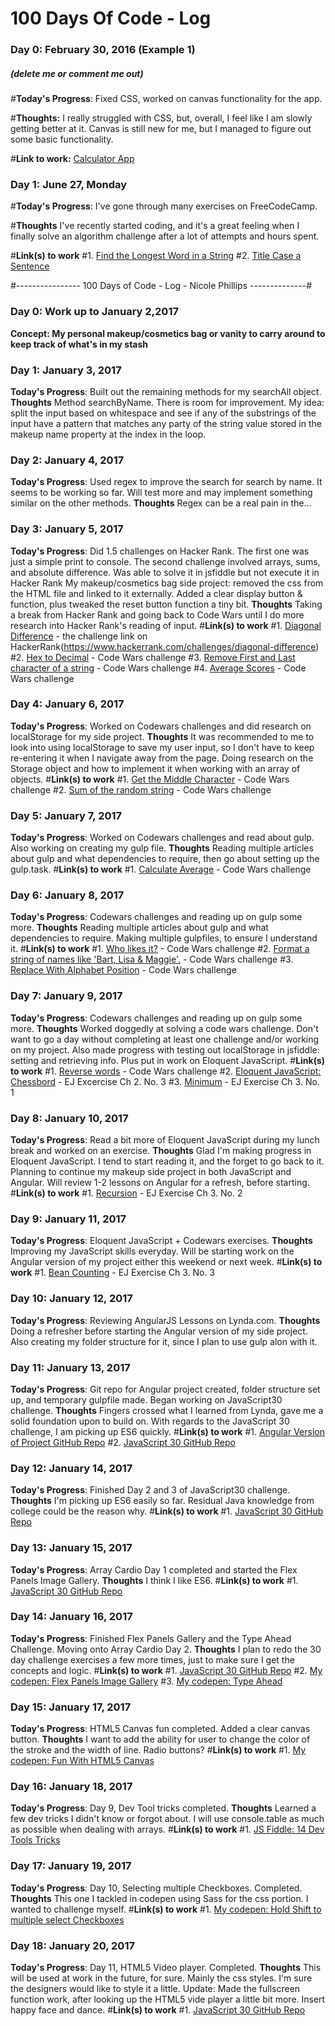 # 100 Days Of Code - Log

### Day 0: February 30, 2016 (Example 1)
##### (delete me or comment me out)

#**Today's Progress**: Fixed CSS, worked on canvas functionality for the app.

#**Thoughts:** I really struggled with CSS, but, overall, I feel like I am slowly getting better at it. Canvas is still new for me, but I managed to figure out some basic functionality.

#**Link to work:** [Calculator App](http://www.example.com)


### Day 1: June 27, Monday

#**Today's Progress**: I've gone through many exercises on FreeCodeCamp.

#**Thoughts** I've recently started coding, and it's a great feeling when I finally solve an algorithm challenge after a lot of attempts and hours spent.

#**Link(s) to work**
#1. [Find the Longest Word in a String](https://www.freecodecamp.com/challenges/find-the-longest-word-in-a-string)
#2. [Title Case a Sentence](https://www.freecodecamp.com/challenges/title-case-a-sentence)


#---------------- 100 Days of Code - Log - Nicole Phillips --------------#

### Day 0: Work up to January 2,2017
**Concept: My personal makeup/cosmetics bag or vanity to carry around to keep track of what's in my stash**

### Day 1: January 3, 2017
**Today's Progress**: Built out the remaining methods for my searchAll object.
**Thoughts** Method searchByName. There is room for improvement. My idea: split the input based on whitespace and see if any of the substrings of the input have a pattern that matches any party of the string value stored in the makeup name property at the index in the loop.

### Day 2: January 4, 2017
**Today's Progress**: Used regex to improve the search for search by name. It seems to be working so far. Will test more and may implement something similar on the other methods.
**Thoughts** Regex can be a real pain in the...

### Day 3: January 5, 2017
**Today's Progress**: Did 1.5 challenges on Hacker Rank. The first one was just a simple print to console. The second challenge involved arrays, sums, and absolute difference. Was able to solve it in jsfiddle but not execute it in Hacker Rank
My makeup/cosmetics bag side project: removed the css from the HTML file and linked to it externally. Added a clear display button & function, plus tweaked the reset button function a tiny bit.
**Thoughts** Taking a break from Hacker Rank and going back to Code Wars until I do more research into Hacker Rank's reading of input.
#**Link(s) to work**
#1. [Diagonal Difference](https://jsfiddle.net/spialelo/e5mmweq4/) - the challenge link on HackerRank(https://www.hackerrank.com/challenges/diagonal-difference)
#2. [Hex to Decimal](https://jsfiddle.net/spialelo/vhof8x81/) - Code Wars challenge
#3. [Remove First and Last character of a string](https://jsfiddle.net/spialelo/ut2z0992/) - Code Wars challenge
#4. [Average Scores](https://jsfiddle.net/spialelo/bwk69f4f/) - Code Wars challenge

### Day 4: January 6, 2017
**Today's Progress**: Worked on Codewars challenges and did research on localStorage for my side project.
**Thoughts** It was recommended to me to look into using localStorage to save my user input, so I don't have to keep re-entering it when I navigate away from the page. Doing research on the Storage object and how to implement it when working with an array of objects.
#**Link(s) to work**
#1. [Get the Middle Character](https://jsfiddle.net/spialelo/7L0xppap/) - Code Wars challenge
#2. [Sum of the random string](https://jsfiddle.net/spialelo/w6j68yt4/) - Code Wars challenge

### Day 5: January 7, 2017
**Today's Progress**: Worked on Codewars challenges and read about gulp. Also working on creating my gulp file.
**Thoughts** Reading multiple articles about gulp and what dependencies to require, then go about setting up the gulp.task.
#**Link(s) to work**
#1. [Calculate Average](https://jsfiddle.net/spialelo/o7nL4ede/) - Code Wars challenge

### Day 6: January 8, 2017
**Today's Progress**: Codewars challenges and reading up on gulp some more.
**Thoughts** Reading multiple articles about gulp and what dependencies to require. Making multiple gulpfiles, to ensure I understand it.
#**Link(s) to work**
#1. [Who likes it?](https://jsfiddle.net/spialelo/74z7jrsv/) - Code Wars challenge
#2. [Format a string of names like 'Bart, Lisa & Maggie'.](https://jsfiddle.net/spialelo/Lm3pcw08/) - Code Wars challenge
#3. [Replace With Alphabet Position](https://jsfiddle.net/spialelo/8owuqz4n/) - Code Wars challenge

### Day 7: January 9, 2017
**Today's Progress**: Codewars challenges and reading up on gulp some more.
**Thoughts** Worked doggedly at solving a code wars challenge. Don't want to go a day without completing at least one challenge and/or working on my project. Also made progress with testing out localStorage in jsfiddle: setting and retrieving info. Plus put in work on Eloquent JavaScript.
#**Link(s) to work**
#1. [Reverse words](https://jsfiddle.net/spialelo/t0we84xk/) - Code Wars challenge
#2. [Eloquent JavaScript: Chessbord](https://jsfiddle.net/spialelo/16Lk2ehh/) - EJ Excercise Ch 2. No. 3
#3. [Minimum](https://jsfiddle.net/spialelo/gg80f3kp/) - EJ Exercise Ch 3. No. 1

### Day 8: January 10, 2017
**Today's Progress**: Read a bit more of Eloquent JavaScript during my lunch break and worked on an exercise.
**Thoughts** Glad I'm making progress in Eloquent JavaScript. I tend to start reading it, and the forget to go back to it. Planning to continue my makeup side project in both JavaScript and Angular. Will review 1-2 lessons on Angular for a refresh, before starting.
#**Link(s) to work**
#1. [Recursion](https://jsfiddle.net/spialelo/wjz73eLn/) - EJ Exercise Ch 3. No. 2


### Day 9: January 11, 2017
**Today's Progress**: Eloquent JavaScript + Codewars exercises.
**Thoughts** Improving my JavaScript skills everyday. Will be starting work on the Angular version of my project either this weekend or next week.
#**Link(s) to work**
#1. [Bean Counting](https://jsfiddle.net/spialelo/ftw8dodz/) - EJ Exercise Ch 3. No. 3


### Day 10: January 12, 2017
**Today's Progress**: Reviewing AngularJS Lessons on Lynda.com.
**Thoughts** Doing a refresher before starting the Angular version of my side project. Also creating my folder structure for it, since I plan to use gulp alon with it.


### Day 11: January 13, 2017
**Today's Progress**: Git repo for Angular project created, folder structure set up, and temporary gulpfile made. Began working on JavaScript30 challenge.
**Thoughts** Fingers crossed what I learned from Lynda, gave me a solid foundation upon to build on. With regards to the JavaScript 30 challenge, I am picking up ES6 quickly.
#**Link(s) to work**
#1. [Angular Version of Project GitHub Repo](https://github.com/spialelo/my-beauty-stash)
#2. [JavaScript 30 GitHub Repo](https://github.com/spialelo/js30days)


### Day 12: January 14, 2017
**Today's Progress**: Finished Day 2 and 3 of JavaScript30 challenge.
**Thoughts** I'm picking up ES6 easily so far. Residual Java knowledge from college could be the reason why.
#**Link(s) to work**
#1. [JavaScript 30 GitHub Repo](https://github.com/spialelo/js30days)


### Day 13: January 15, 2017
**Today's Progress**: Array Cardio Day 1 completed and started the Flex Panels Image Gallery.
**Thoughts** I think I like ES6.
#**Link(s) to work**
#1. [JavaScript 30 GitHub Repo](https://github.com/spialelo/js30days)


### Day 14: January 16, 2017
**Today's Progress**: Finished Flex Panels Gallery and the Type Ahead Challenge. Moving onto Array Cardio Day 2.
**Thoughts** I plan to redo the 30 day challenge exercises a few more times, just to make sure I get the concepts and logic.
#**Link(s) to work**
#1. [JavaScript 30 GitHub Repo](https://github.com/spialelo/js30days)
#2. [My codepen: Flex Panels Image Gallery](https://codepen.io/spialelo/pen/GrjVdo)
#3. [My codepen: Type Ahead](https://codepen.io/spialelo/pen/ZLBzbV)


### Day 15: January 17, 2017
**Today's Progress**: HTML5 Canvas fun completed. Added a clear canvas button.
**Thoughts** I want to add the ability for user to change the color of the stroke and the width of line. Radio buttons?
#**Link(s) to work**
#1. [My codepen: Fun With HTML5 Canvas](http://codepen.io/spialelo/pen/QdGgKR)


### Day 16: January 18, 2017
**Today's Progress**: Day 9, Dev Tool tricks completed.
**Thoughts** Learned a few dev tricks I didn't know or forgot about. I will use console.table as much as possible when dealing with arrays.
#**Link(s) to work**
#1. [JS Fiddle: 14 Dev Tools Tricks](https://jsfiddle.net/spialelo/hnjLdaz3/)


### Day 17: January 19, 2017
**Today's Progress**: Day 10, Selecting multiple Checkboxes. Completed.
**Thoughts** This one I tackled in codepen using Sass for the css portion. I wanted to challenge myself.
#**Link(s) to work**
#1. [My codepen: Hold Shift to multiple select Checkboxes](http://codepen.io/spialelo/pen/qRRqJd)


### Day 18: January 20, 2017
**Today's Progress**: Day 11, HTML5 Video player. Completed. 
**Thoughts** This will be used at work in the future, for sure. Mainly the css styles. I'm sure the designers would like to style it a little. Update: Made the fullscreen function work, after looking up the HTML5 vide player a little bit more. Insert happy face and dance.
#**Link(s) to work**
#1. [JavaScript 30 GitHub Repo](https://github.com/spialelo/js30days)